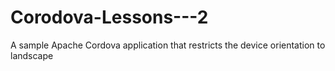 # Corodova-Lessons---2 
A sample Apache Cordova application that restricts the device orientation to landscape